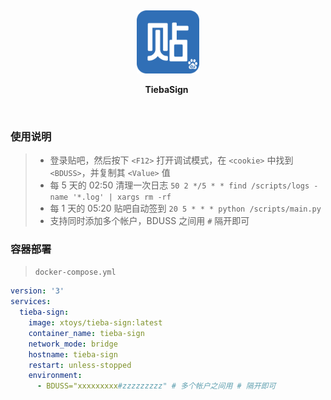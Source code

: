 &nbsp;

<p align="center">
  <img src="./assets/tieba.svg" width="20%" alt="tieba" />
</p>
<p align="center">
   <b>TiebaSign</b>&nbsp;
</p>

&nbsp;

### 使用说明

> - 登录贴吧，然后按下 `<F12>` 打开调试模式，在 `<cookie>` 中找到 `<BDUSS>`，并复制其 `<Value>` 值
> - 每 5 天的 02:50 清理一次日志 `50 2 */5 * * find /scripts/logs -name '*.log' | xargs rm -rf`
> - 每 1 天的 05:20 贴吧自动签到 `20 5 * * * python /scripts/main.py`
> - 支持同时添加多个帐户，BDUSS 之间用 `#` 隔开即可

### 容器部署

> `docker-compose.yml`

```yml
version: '3'
services:
  tieba-sign:
    image: xtoys/tieba-sign:latest
    container_name: tieba-sign
    network_mode: bridge
    hostname: tieba-sign
    restart: unless-stopped
    environment:
      - BDUSS="xxxxxxxxx#zzzzzzzzz" # 多个帐户之间用 # 隔开即可
```
